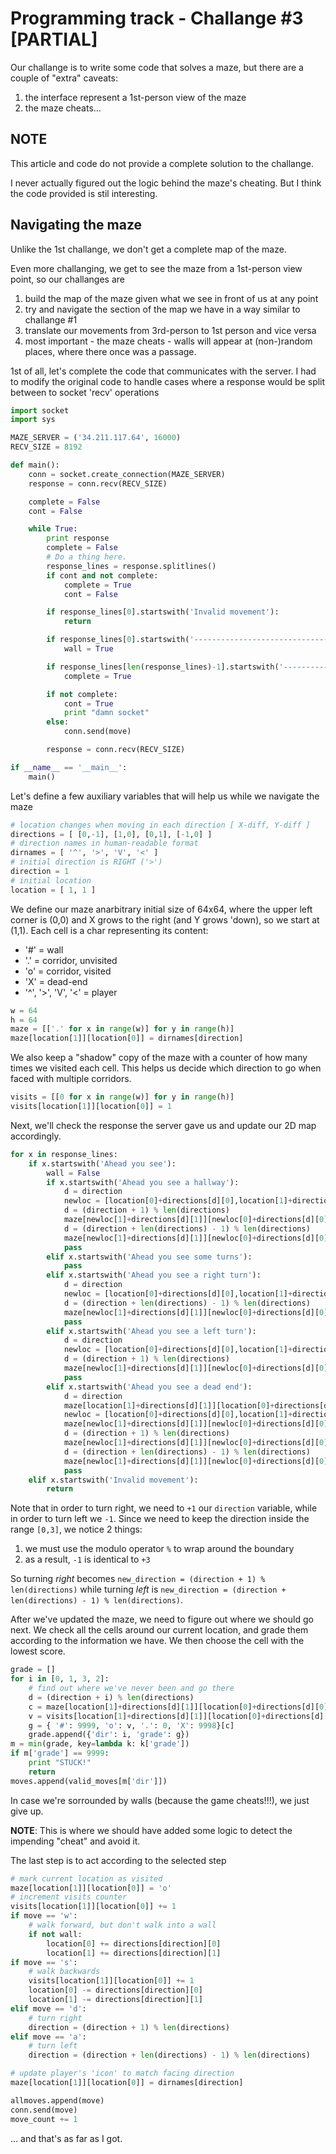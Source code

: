 # Programming track - Challange #3 [PARTIAL]

Our challange is to write some code that solves a maze, but there are a couple of "extra" caveats:

1. the interface represent a 1st-person view of the maze
2. the maze cheats...

## NOTE
This article and code do not provide a complete solution to the challange.

I never actually figured out the logic behind the maze's cheating. But I think the code provided is stil interesting.


## Navigating the maze

Unlike the 1st challange, we don't get a complete map of the maze.

Even more challanging, we get to see the maze from a 1st-person view point, so our challanges are 

1. build the map of the maze given what we see in front of us at any point
2. try and navigate the section of the map we have in a way similar to challange #1
3. translate our movements from 3rd-person to 1st person and vice versa
4. most important - the maze cheats - walls will appear at (non-)random places, where there once was a passage.

1st of all, let's complete the code that communicates with the server.
I had to modify the original code to handle cases where a response would be split between to socket 'recv' operations
```python
import socket
import sys

MAZE_SERVER = ('34.211.117.64', 16000)
RECV_SIZE = 8192

def main():
    conn = socket.create_connection(MAZE_SERVER)
    response = conn.recv(RECV_SIZE)

    complete = False
    cont = False

    while True:
        print response
        complete = False
        # Do a thing here.
        response_lines = response.splitlines()
        if cont and not complete:
            complete = True
            cont = False

        if response_lines[0].startswith('Invalid movement'):
            return

        if response_lines[0].startswith('-----------------------------------------'):
            wall = True

        if response_lines[len(response_lines)-1].startswith('-----------------------------------------') or response_lines[len(response_lines)-1].startswith('The possible moves are'):
            complete = True

        if not complete:
            cont = True
            print "damn socket"
        else:
            conn.send(move)

        response = conn.recv(RECV_SIZE)

if __name__ == '__main__':
    main()
```
Let's define a few auxiliary variables that will help us while we navigate the maze
```python
# location changes when moving in each direction [ X-diff, Y-diff ]
directions = [ [0,-1], [1,0], [0,1], [-1,0] ]
# direction names in human-readable format
dirnames = [ '^', '>', 'V', '<' ]
# initial direction is RIGHT ('>')
direction = 1
# initial location
location = [ 1, 1 ]
```
We define our maze anarbitrary initial size of 64x64, where the upper left corner is (0,0) and X grows to the right (and Y grows 'down), so we start at (1,1).
Each cell is a char representing its content:
* '#' = wall
* '.' = corridor, unvisited
* 'o' = corridor, visited
* 'X' = dead-end
* '^', '>', 'V', '<' = player
```python
w = 64
h = 64
maze = [['.' for x in range(w)] for y in range(h)]
maze[location[1]][location[0]] = dirnames[direction]
```
We also keep a "shadow" copy of the maze with a counter of how many times we visited each cell. This helps us decide which direction to go when faced with multiple corridors.
```python
visits = [[0 for x in range(w)] for y in range(h)]
visits[location[1]][location[0]] = 1
```
Next, we'll check the response the server gave us and update our 2D map accordingly.
```python
for x in response_lines:
    if x.startswith('Ahead you see'):
        wall = False
        if x.startswith('Ahead you see a hallway'):
            d = direction
            newloc = [location[0]+directions[d][0],location[1]+directions[d][1]]
            d = (direction + 1) % len(directions)
            maze[newloc[1]+directions[d][1]][newloc[0]+directions[d][0]] = '#'
            d = (direction + len(directions) - 1) % len(directions)
            maze[newloc[1]+directions[d][1]][newloc[0]+directions[d][0]] = '#'
            pass
        elif x.startswith('Ahead you see some turns'):
            pass
        elif x.startswith('Ahead you see a right turn'):
            d = direction
            newloc = [location[0]+directions[d][0],location[1]+directions[d][1]]
            d = (direction + len(directions) - 1) % len(directions)
            maze[newloc[1]+directions[d][1]][newloc[0]+directions[d][0]] = '#'
            pass
        elif x.startswith('Ahead you see a left turn'):
            d = direction
            newloc = [location[0]+directions[d][0],location[1]+directions[d][1]]
            d = (direction + 1) % len(directions)
            maze[newloc[1]+directions[d][1]][newloc[0]+directions[d][0]] = '#'
            pass
        elif x.startswith('Ahead you see a dead end'):
            d = direction
            maze[location[1]+directions[d][1]][location[0]+directions[d][0]] = 'X'
            newloc = [location[0]+directions[d][0],location[1]+directions[d][1]]
            maze[newloc[1]+directions[d][1]][newloc[0]+directions[d][0]] = '#'
            d = (direction + 1) % len(directions)
            maze[newloc[1]+directions[d][1]][newloc[0]+directions[d][0]] = '#'
            d = (direction + len(directions) - 1) % len(directions)
            maze[newloc[1]+directions[d][1]][newloc[0]+directions[d][0]] = '#'
            pass
    elif x.startswith('Invalid movement'):
        return
```
Note that in order to turn right, we need to `+1` our `direction` variable, while in order to turn left we `-1`. Since we need to keep the direction inside the range `[0,3]`, we notice 2 things:
1. we must use the modulo operator `%` to wrap around the boundary
2. as a result, `-1` is identical to `+3`

So turning *right* becomes `new_direction = (direction + 1) % len(directions)` while turning *left* is `new_direction = (direction + len(directions) - 1) % len(directions)`.

After we've updated the maze, we need to figure out where we should go next. We check all the cells around our current location, and grade them according to the information we have. We then choose the cell with the lowest score.
```python
grade = []
for i in [0, 1, 3, 2]:
    # find out where we've never been and go there
    d = (direction + i) % len(directions)
    c = maze[location[1]+directions[d][1]][location[0]+directions[d][0]];
    v = visits[location[1]+directions[d][1]][location[0]+directions[d][0]];
    g = { '#': 9999, 'o': v, '.': 0, 'X': 9998}[c]
    grade.append({'dir': i, 'grade': g})
m = min(grade, key=lambda k: k['grade'])
if m['grade'] == 9999:
    print "STUCK!"
    return
moves.append(valid_moves[m['dir']])
```
In case we're sorrounded by walls (because the game cheats!!!), we just give up.

**NOTE**: This is where we should have added some logic to detect the impending "cheat" and avoid it.

The last step is to act according to the selected step
```python
# mark current location as visited
maze[location[1]][location[0]] = 'o'
# increment visits counter
visits[location[1]][location[0]] += 1
if move == 'w':
    # walk forward, but don't walk into a wall
    if not wall:
        location[0] += directions[direction][0]
        location[1] += directions[direction][1]
if move == 's':
    # walk backwards
    visits[location[1]][location[0]] += 1
    location[0] -= directions[direction][0]
    location[1] -= directions[direction][1]
elif move == 'd':
    # turn right
    direction = (direction + 1) % len(directions)
elif move == 'a':
    # turn left
    direction = (direction + len(directions) - 1) % len(directions)

# update player's 'icon' to match facing direction
maze[location[1]][location[0]] = dirnames[direction]

allmoves.append(move)
conn.send(move)
move_count += 1
```
... and that's as far as I got.
